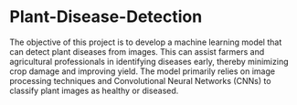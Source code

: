 # Plant-Disease-Detection
The objective of this project is to develop a machine learning model that can detect plant diseases from images. This can assist farmers and agricultural professionals in identifying diseases early, thereby minimizing crop damage and improving yield. The model primarily relies on image processing techniques and Convolutional Neural Networks (CNNs) to classify plant images as healthy or diseased.

